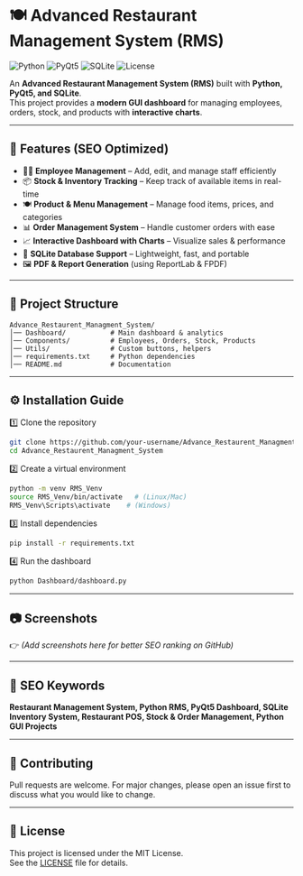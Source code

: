 # 🍽️ Advanced Restaurant Management System (RMS)

![Python](https://img.shields.io/badge/Python-3.10%2B-blue)
![PyQt5](https://img.shields.io/badge/Framework-PyQt5-green)
![SQLite](https://img.shields.io/badge/Database-SQLite-lightgrey)
![License](https://img.shields.io/badge/License-MIT-yellow)

An **Advanced Restaurant Management System (RMS)** built with **Python, PyQt5, and SQLite**.  
This project provides a **modern GUI dashboard** for managing employees, orders, stock, and products with **interactive charts**.

---

## 🚀 Features (SEO Optimized)
- 👨‍🍳 **Employee Management** – Add, edit, and manage staff efficiently  
- 📦 **Stock & Inventory Tracking** – Keep track of available items in real-time  
- 🍽️ **Product & Menu Management** – Manage food items, prices, and categories  
- 📊 **Order Management System** – Handle customer orders with ease  
- 📈 **Interactive Dashboard with Charts** – Visualize sales & performance  
- 💾 **SQLite Database Support** – Lightweight, fast, and portable  
- 🖼️ **PDF & Report Generation** (using ReportLab & FPDF)  

---

## 📂 Project Structure
```
Advance_Restaurent_Managment_System/
│── Dashboard/           # Main dashboard & analytics  
│── Components/          # Employees, Orders, Stock, Products  
│── Utils/               # Custom buttons, helpers  
│── requirements.txt     # Python dependencies  
│── README.md            # Documentation  
```

---

## ⚙️ Installation Guide
1️⃣ Clone the repository  
```bash
git clone https://github.com/your-username/Advance_Restaurent_Managment_System.git
cd Advance_Restaurent_Managment_System
```

2️⃣ Create a virtual environment  
```bash
python -m venv RMS_Venv
source RMS_Venv/bin/activate   # (Linux/Mac)
RMS_Venv\Scripts\activate    # (Windows)
```

3️⃣ Install dependencies  
```bash
pip install -r requirements.txt
```

4️⃣ Run the dashboard  
```bash
python Dashboard/dashboard.py
```

---

## 📷 Screenshots
👉 *(Add screenshots here for better SEO ranking on GitHub)*  

---

## 🔑 SEO Keywords
**Restaurant Management System, Python RMS, PyQt5 Dashboard, SQLite Inventory System, Restaurant POS, Stock & Order Management, Python GUI Projects**

---

## 🤝 Contributing
Pull requests are welcome. For major changes, please open an issue first to discuss what you would like to change.

---

## 📜 License
This project is licensed under the MIT License.  
See the [LICENSE](LICENSE) file for details.
